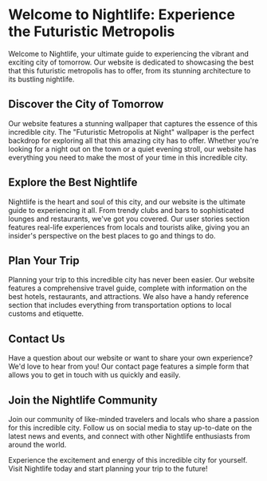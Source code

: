 <!--font:Inter-->

# Welcome to Nightlife: Experience the Futuristic Metropolis

Welcome to Nightlife, your ultimate guide to experiencing the vibrant and exciting city of tomorrow. Our website is dedicated to showcasing the best that this futuristic metropolis has to offer, from its stunning architecture to its bustling nightlife.

## Discover the City of Tomorrow

Our website features a stunning wallpaper that captures the essence of this incredible city. The "Futuristic Metropolis at Night" wallpaper is the perfect backdrop for exploring all that this amazing city has to offer. Whether you're looking for a night out on the town or a quiet evening stroll, our website has everything you need to make the most of your time in this incredible city.

## Explore the Best Nightlife

Nightlife is the heart and soul of this city, and our website is the ultimate guide to experiencing it all. From trendy clubs and bars to sophisticated lounges and restaurants, we've got you covered. Our user stories section features real-life experiences from locals and tourists alike, giving you an insider's perspective on the best places to go and things to do.

## Plan Your Trip

Planning your trip to this incredible city has never been easier. Our website features a comprehensive travel guide, complete with information on the best hotels, restaurants, and attractions. We also have a handy reference section that includes everything from transportation options to local customs and etiquette.

## Contact Us

Have a question about our website or want to share your own experience? We'd love to hear from you! Our contact page features a simple form that allows you to get in touch with us quickly and easily.

## Join the Nightlife Community

Join our community of like-minded travelers and locals who share a passion for this incredible city. Follow us on social media to stay up-to-date on the latest news and events, and connect with other Nightlife enthusiasts from around the world.

Experience the excitement and energy of this incredible city for yourself. Visit Nightlife today and start planning your trip to the future!

<!--

Write me content for website with wallpaper which alt text is:

"A futuristic metropolis at night"

The name/title of the page should not be 1:1 copy of the alt text but rather a real content of the website which is using this wallpaper.

- Use markdown format 
- Start with heading
- Heading should be short and concise
- The content should look like a real website 
- The website should not be about the wallpaper, wallpaper is just a related background
- Heading should be contain work "wallpaper" or "background"
- Include real sections like references, contact, user stories, etc. use things relevant to the page purpose.
- Feel free to use structure like headings, bullets, numbering, blockquotes, paragraphs, horizontal lines, etc.
- You can use formatting like bold or _italic_
- You can include UTF-8 emojis
- Links should be only #hash anchors (and you can refer to the document itself)
- Do not include images


---


# Welcome to Nightlife: Experience the Futuristic Metropolis

Welcome to Nightlife, your ultimate guide to experiencing the vibrant and exciting city of tomorrow. Our website is dedicated to showcasing the best that this futuristic metropolis has to offer, from its stunning architecture to its bustling nightlife.

## Discover the City of Tomorrow

Our website features a stunning wallpaper that captures the essence of this incredible city. The "Futuristic Metropolis at Night" wallpaper is the perfect backdrop for exploring all that this amazing city has to offer. Whether you're looking for a night out on the town or a quiet evening stroll, our website has everything you need to make the most of your time in this incredible city.

## Explore the Best Nightlife

Nightlife is the heart and soul of this city, and our website is the ultimate guide to experiencing it all. From trendy clubs and bars to sophisticated lounges and restaurants, we've got you covered. Our user stories section features real-life experiences from locals and tourists alike, giving you an insider's perspective on the best places to go and things to do.

## Plan Your Trip

Planning your trip to this incredible city has never been easier. Our website features a comprehensive travel guide, complete with information on the best hotels, restaurants, and attractions. We also have a handy reference section that includes everything from transportation options to local customs and etiquette.

## Contact Us

Have a question about our website or want to share your own experience? We'd love to hear from you! Our contact page features a simple form that allows you to get in touch with us quickly and easily.

## Join the Nightlife Community

Join our community of like-minded travelers and locals who share a passion for this incredible city. Follow us on social media to stay up-to-date on the latest news and events, and connect with other Nightlife enthusiasts from around the world.

Experience the excitement and energy of this incredible city for yourself. Visit Nightlife today and start planning your trip to the future!

-->
